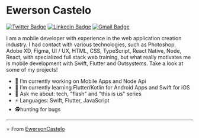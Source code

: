 # Ewerson Castelo  
[![Twitter Badge](https://img.shields.io/badge/-@EwersonCastelo-1ca0f1?style=flat-square&labelColor=1ca0f1&logo=twitter&logoColor=white&link=https://twitter.com/SilvaEwer)](https://twitter.com/EwersonCastelo) [![Linkedin Badge](https://img.shields.io/badge/-ewersoncastelo-blue?style=flat-square&logo=Linkedin&logoColor=white&link=https://www.linkedin.com/in/ewersoncastelo/)](https://www.linkedin.com/in/ewersoncastelo/) [![Gmail Badge](https://img.shields.io/badge/-ewersoncastelo@gmail.com-c14438?style=flat-square&logo=Gmail&logoColor=white&link=mailto:ewersoncastelo@gmail.com)](mailto:ewersoncastelo@gmail.com)

I am a mobile developer with experience in the web application creation industry. I had contact with various technologies, such as Photoshop, Adobe XD, Figma, UI / UX, HTML, CSS, TypeScript, React Native, Node, React, with specialized full stack web training, but what really motivates me is mobile development with Swift, Flutter and Outsystems. Take a look at some of my projects! 

- 🔭 I’m currently working on Mobile Apps and Node Api
- 🌱 I’m currently learning Flutter/Kotlin for Android Apps and Swift for iOS
- 💬 Ask me about: tech, "flash" and "this is us" series
- ⚡ Languages: Swift, Flutter, JavaScript
- 🕵️‍hunting for bugs
---
⭐️ From [EwersonCastelo](https://github.com/ewersoncastelo)
